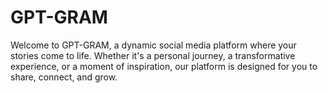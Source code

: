 # GPT-GRAM
Welcome to GPT-GRAM, a dynamic social media platform where your stories come to life. Whether it's a personal journey, a transformative experience, or a moment of inspiration, our platform is designed for you to share, connect, and grow.
